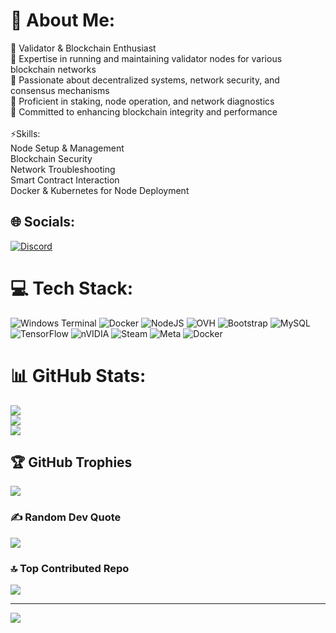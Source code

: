 # 💫 About Me:
🔹 Validator & Blockchain Enthusiast<br>🔹 Expertise in running and maintaining validator nodes for various blockchain networks<br>🔹 Passionate about decentralized systems, network security, and consensus mechanisms<br>🔹 Proficient in staking, node operation, and network diagnostics<br>🔹 Committed to enhancing blockchain integrity and performance<br><br>⚡Skills:  <br>Node Setup & Management  <br>Blockchain Security  <br>Network Troubleshooting  <br>Smart Contract Interaction  <br>Docker & Kubernetes for Node Deployment


## 🌐 Socials:
[![Discord](https://img.shields.io/badge/Discord-%237289DA.svg?logo=discord&logoColor=white)](https://discord.gg/xiobobei1707) 

# 💻 Tech Stack:
![Windows Terminal](https://img.shields.io/badge/Windows%20Terminal-%234D4D4D.svg?style=for-the-badge&logo=windows-terminal&logoColor=white) ![Docker](https://img.shields.io/badge/docker-%230db7ed.svg?style=for-the-badge&logo=docker&logoColor=white) ![NodeJS](https://img.shields.io/badge/node.js-6DA55F?style=for-the-badge&logo=node.js&logoColor=white) ![OVH](https://img.shields.io/badge/ovh-%23123F6D.svg?style=for-the-badge&logo=ovh&logoColor=#123F6D) ![Bootstrap](https://img.shields.io/badge/bootstrap-%238511FA.svg?style=for-the-badge&logo=bootstrap&logoColor=white) ![MySQL](https://img.shields.io/badge/mysql-4479A1.svg?style=for-the-badge&logo=mysql&logoColor=white) ![TensorFlow](https://img.shields.io/badge/TensorFlow-%23FF6F00.svg?style=for-the-badge&logo=TensorFlow&logoColor=white) ![nVIDIA](https://img.shields.io/badge/nVIDIA-%2376B900.svg?style=for-the-badge&logo=nVIDIA&logoColor=white) ![Steam](https://img.shields.io/badge/steam-%23000000.svg?style=for-the-badge&logo=steam&logoColor=white) ![Meta](https://img.shields.io/badge/Meta-%230467DF.svg?style=for-the-badge&logo=Meta&logoColor=white) ![Docker](https://img.shields.io/badge/docker-%230db7ed.svg?style=for-the-badge&logo=docker&logoColor=white)
# 📊 GitHub Stats:
![](https://github-readme-stats.vercel.app/api?username=xiobobei&theme=dark&hide_border=false&include_all_commits=true&count_private=false)<br/>
![](https://github-readme-streak-stats.herokuapp.com/?user=xiobobei&theme=dark&hide_border=false)<br/>
![](https://github-readme-stats.vercel.app/api/top-langs/?username=xiobobei&theme=dark&hide_border=false&include_all_commits=true&count_private=false&layout=compact)

## 🏆 GitHub Trophies
![](https://github-profile-trophy.vercel.app/?username=xiobobei&theme=radical&no-frame=false&no-bg=true&margin-w=4)

### ✍️ Random Dev Quote
![](https://quotes-github-readme.vercel.app/api?type=horizontal&theme=merko)

### 🔝 Top Contributed Repo
![](https://github-contributor-stats.vercel.app/api?username=xiobobei&limit=5&theme=shadow_blue&combine_all_yearly_contributions=true)

---
[![](https://visitcount.itsvg.in/api?id=xiobobei&icon=0&color=0)](https://visitcount.itsvg.in)

<!-- Proudly created with GPRM ( https://gprm.itsvg.in ) -->
